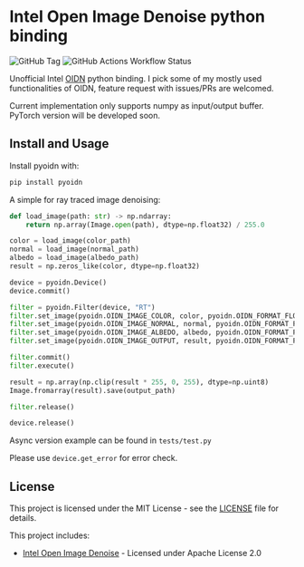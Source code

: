 # Intel Open Image Denoise python binding

<img alt="GitHub Tag" src="https://img.shields.io/github/v/tag/Hyiker/pyoidn">
<img alt="GitHub Actions Workflow Status" src="https://img.shields.io/github/actions/workflow/status/Hyiker/pyoidn/build_publish.yml">


Unofficial Intel [OIDN](https://www.openimagedenoise.org/) python binding. I pick some of my mostly used functionalities of OIDN, feature request with issues/PRs are welcomed.

Current implementation only supports numpy as input/output buffer. PyTorch version will be developed soon.

## Install and Usage

Install pyoidn with:

```bash
pip install pyoidn
```

A simple for ray traced image denoising:

```python
def load_image(path: str) -> np.ndarray:
    return np.array(Image.open(path), dtype=np.float32) / 255.0

color = load_image(color_path)
normal = load_image(normal_path)
albedo = load_image(albedo_path)
result = np.zeros_like(color, dtype=np.float32)

device = pyoidn.Device()
device.commit()

filter = pyoidn.Filter(device, "RT")
filter.set_image(pyoidn.OIDN_IMAGE_COLOR, color, pyoidn.OIDN_FORMAT_FLOAT3)
filter.set_image(pyoidn.OIDN_IMAGE_NORMAL, normal, pyoidn.OIDN_FORMAT_FLOAT3)
filter.set_image(pyoidn.OIDN_IMAGE_ALBEDO, albedo, pyoidn.OIDN_FORMAT_FLOAT3)
filter.set_image(pyoidn.OIDN_IMAGE_OUTPUT, result, pyoidn.OIDN_FORMAT_FLOAT3)

filter.commit()
filter.execute()

result = np.array(np.clip(result * 255, 0, 255), dtype=np.uint8)
Image.fromarray(result).save(output_path)

filter.release()

device.release()
```

Async version example can be found in `tests/test.py`

Please use `device.get_error` for error check.

## License

This project is licensed under the MIT License - see the [LICENSE](LICENSE) file for details.

This project includes:
- [Intel Open Image Denoise](https://github.com/RenderKit/oidn) - Licensed under Apache License 2.0
